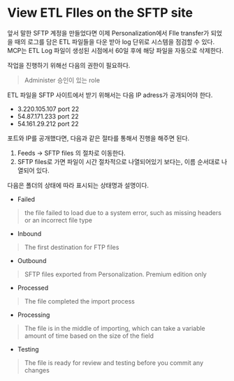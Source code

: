 # View ETL FIles on the SFTP site

 앞서 말한 SFTP 계정을 만들었다면 이제 Personalization에서 FIle transfer가 되었을 때의 로그를 담은 ETL 파일들을 다운 받아 log 단위로 시스템을 점검할 수 있다. MCP는 ETL Log 파일이 생성된 시점에서 60일 후에 해당 파일을 자동으로 삭제한다.

 작업을 진행하기 위해선 다음의 권한이 필요하다.
 > Administer 승인이 있는 role

 ETL 파일을 SFTP 사이트에서 받기 위해서는 다음 IP adress가 공개되어야 한다. 

 * 3.220.105.107 port 22
 * 54.87.171.233 port 22
 * 54.161.29.212 port 22

 포트와 IP를 공개했다면, 다음과 같은 절타를 통해서 진행을 해주면 된다.
 1. Feeds &rightarrow; SFTP files 의 절차로 이동한다.
 2. SFTP files로 가면 파일이 시간 절차적으로 나열되어있기 보다는, 이름 순서대로 나열되어 있다.

다음은 폴더의 상태에 따라 표시되는 상태명과 설명이다.

* Failed
> the file failed to load due to a system error, such as missing headers or an incorrect file type

* Inbound
> The first destination for FTP files

* Outbound
> SFTP files exported from Personalization. Premium edition only

* Processed
>  The file completed the import process

* Processing
>  The file is in the middle of importing, which can take a variable amount of time based on the size of the field

* Testing
> The file is ready for review and testing before you commit any changes